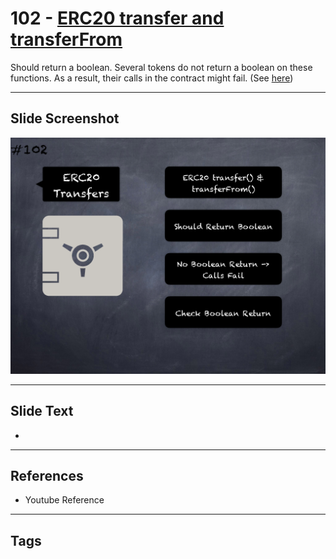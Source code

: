 # 102 - [ERC20 transfer and transferFrom](ERC20%20transfer%20and%20transferFrom.md)

Should return a boolean. Several tokens do not return a boolean on these functions. As a result, their calls in the contract might fail. (See [here](https://github.com/crytic/building-secure-contracts/blob/master/development-guidelines/token_integration.md#erc-conformity))
___
## Slide Screenshot
![0102.png](../../images/pitfalls_and_best_practices201/102.png)
___
## Slide Text
- 
___
## References
- Youtube Reference
___
## Tags